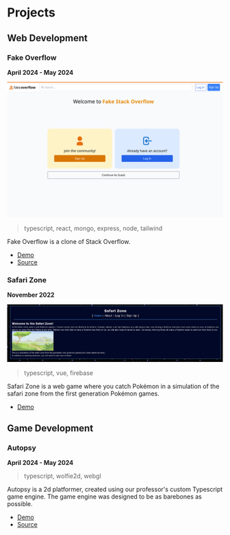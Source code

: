 # Projects

## Web Development

### Fake Overflow

**April 2024 - May 2024**

![Fake Overflow](../images/fake_overflow.png)

> typescript, react, mongo, express, node, tailwind

Fake Overflow is a clone of Stack Overflow.

- [Demo](https://fake-overflow-site.onrender.com/)
- [Source](https://github.com/alkmei/fake-overflow)

### Safari Zone

**November 2022**

![Safari Zone](../images/safari_zone.png)

> typescript, vue, firebase

Safari Zone is a web game where you catch Pokémon in a simulation of the safari zone from the first generation Pokémon games.

- [Demo](https://safari-zone.netlify.app/)

## Game Development

### Autopsy

**April 2024 - May 2024**

> typescript, wolfie2d, webgl

Autopsy is a 2d platformer, created using our professor's custom Typescript game engine. The game engine was designed to be as barebones as possible.

- [Demo](https://autopsy-32c5e.web.app/)
- [Source](https://github.com/alkmei/autopsy-wolfie2d)
